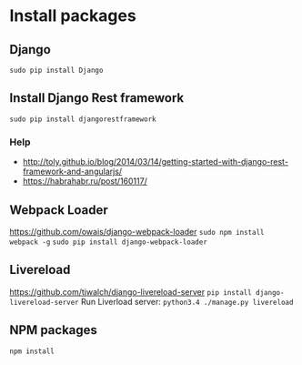 # Install packages
## Django
`sudo pip install Django`

## Install Django Rest framework
`sudo pip install djangorestframework`
### Help
 - http://toly.github.io/blog/2014/03/14/getting-started-with-django-rest-framework-and-angularjs/
 - https://habrahabr.ru/post/160117/

## Webpack Loader
https://github.com/owais/django-webpack-loader
`sudo npm install webpack -g`
`sudo pip install django-webpack-loader`
## Livereload 
https://github.com/tjwalch/django-livereload-server
`pip install django-livereload-server`
Run Liverload server:
`python3.4 ./manage.py livereload`
## NPM packages
`npm install`